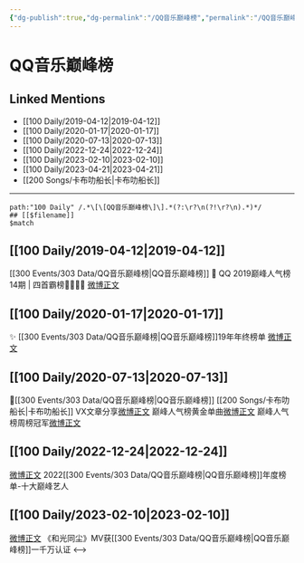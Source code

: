```yaml
---
{"dg-publish":true,"dg-permalink":"/QQ音乐巅峰榜","permalink":"/QQ音乐巅峰榜/","created":"2022-12-29T18:23:38.000+08:00","updated":"2023-04-10T16:45:40.000+08:00"}
---
```


# QQ音乐巅峰榜

## Linked Mentions
- [[100 Daily/2019-04-12\|2019-04-12]]
- [[100 Daily/2020-01-17\|2020-01-17]]
- [[100 Daily/2020-07-13\|2020-07-13]]
- [[100 Daily/2022-12-24\|2022-12-24]]
- [[100 Daily/2023-02-10\|2023-02-10]]
- [[100 Daily/2023-04-21\|2023-04-21]]
- [[200 Songs/卡布叻船长\|卡布叻船长]]


---

```expander
path:"100 Daily" /.*\[\[QQ音乐巅峰榜\]\].*(?:\r?\n(?!\r?\n).*)*/
## [[$filename]]
$match
```
## [[100 Daily/2019-04-12\|2019-04-12]]
[[300 Events/303 Data/QQ音乐巅峰榜\|QQ音乐巅峰榜]]
🎵 QQ 2019巅峰人气榜14期 | 四首霸榜👏🏻👏🏻
[微博正文](https://m.weibo.cn/6466290670/4360351694737418)
## [[100 Daily/2020-01-17\|2020-01-17]]
✨ [[300 Events/303 Data/QQ音乐巅峰榜\|QQ音乐巅峰榜]]19年年终榜单 [微博正文](https://m.weibo.cn/6466290670/4461829202148937)

## [[100 Daily/2020-07-13\|2020-07-13]]
🎵[[300 Events/303 Data/QQ音乐巅峰榜\|QQ音乐巅峰榜]] [[200 Songs/卡布叻船长\|卡布叻船长]]
VX文章分享[微博正文](https://m.weibo.cn/6466290670/4526265761340243)
巅峰人气榜黄金单曲[微博正文](https://m.weibo.cn/6466290670/4526184861910874)
巅峰人气榜周榜冠军[微博正文](https://m.weibo.cn/6466290670/4526308443317056)

## [[100 Daily/2022-12-24\|2022-12-24]]
[微博正文](https://m.weibo.cn/2169129705/4850175023257778) 2022[[300 Events/303 Data/QQ音乐巅峰榜\|QQ音乐巅峰榜]]年度榜单-十大巅峰艺人
## [[100 Daily/2023-02-10\|2023-02-10]]
[微博正文](https://m.weibo.cn/2169129705/4867652688019938) 《和光同尘》MV获[[300 Events/303 Data/QQ音乐巅峰榜\|QQ音乐巅峰榜]]一千万认证
<-->